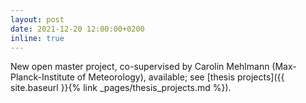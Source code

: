 ```yaml
---
layout: post
date: 2021-12-20 12:00:00+0200
inline: true
---
```


New open master project, co-supervised by Carolin Mehlmann (Max-Planck-Institute of Meteorology), available; see [thesis projects]({{ site.baseurl }}{% link _pages/thesis_projects.md %}).

